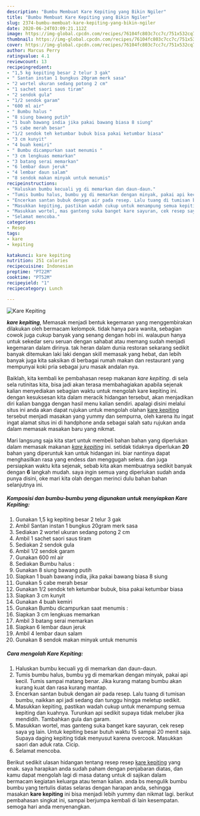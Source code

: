 ```yaml
---
description: "Bumbu Membuat Kare Kepiting yang Bikin Ngiler"
title: "Bumbu Membuat Kare Kepiting yang Bikin Ngiler"
slug: 2374-bumbu-membuat-kare-kepiting-yang-bikin-ngiler
date: 2020-06-24T03:09:21.112Z
image: https://img-global.cpcdn.com/recipes/76104fc803c7cc7c/751x532cq70/kare-kepiting-foto-resep-utama.jpg
thumbnail: https://img-global.cpcdn.com/recipes/76104fc803c7cc7c/751x532cq70/kare-kepiting-foto-resep-utama.jpg
cover: https://img-global.cpcdn.com/recipes/76104fc803c7cc7c/751x532cq70/kare-kepiting-foto-resep-utama.jpg
author: Marcus Perry
ratingvalue: 4.1
reviewcount: 13
recipeingredient:
- "1,5 kg kepiting besar 2 telur 3 gak"
- " Santan instan 1 bungkus 20gram merk sasa"
- "2 wortel ukuran sedang potong 2 cm"
- "1 sachet saori saus tiram"
- "2 sendok gula"
- "1/2 sendok garam"
- "600 ml air"
- " Bumbu halus "
- "8 siung bawang putih"
- "1 buah bawang india jika pakai bawang biasa 8 siung"
- "5 cabe merah besar"
- "1/2 sendok teh ketumbar bubuk bisa pakai ketumbar biasa"
- "3 cm kunyit"
- "4 buah kemiri"
- " Bumbu dicampurkan saat menumis "
- "3 cm lengkuas memarkan"
- "3 batang serai memarkan"
- "6 lembar daun jeruk"
- "4 lembar daun salam"
- "8 sendok makan minyak untuk menumis"
recipeinstructions:
- "Haluskan bumbu kecuali yg di memarkan dan daun-daun."
- "Tumis bumbu halus, bumbu yg di memarkan dengan minyak, pakai api kecil. Tumis sampai matang benar. Jika kurang matang bumbu akan kurang kuat dan rasa kurang mantap."
- "Encerkan santan bubuk dengan air pada resep. Lalu tuang di tumisan bumbu, naikkan api jadi sedang dan tunggu hingga meletup sedikit."
- "Masukkan kepiting, pastikan wadah cukup untuk menampung semua kepiting dan kuahnya. Turunkan api sedikit supaya tidak meluber jika mendidih. Tambahkan gula dan garam."
- "Masukkan wortel, mas ganteng suka banget kare sayuran, cek resep saya yg lain. Untuk kepiting besar butuh waktu 15 sampai 20 menit saja. Supaya daging kepiting tidak menyusut karena overcook. Masukkan saori dan aduk rata. Cicip."
- "Selamat mencoba."
categories:
- Resep
tags:
- kare
- kepiting

katakunci: kare kepiting 
nutrition: 251 calories
recipecuisine: Indonesian
preptime: "PT22M"
cooktime: "PT52M"
recipeyield: "1"
recipecategory: Lunch

---
```



![Kare Kepiting](https://img-global.cpcdn.com/recipes/76104fc803c7cc7c/751x532cq70/kare-kepiting-foto-resep-utama.jpg)

<b><i>kare kepiting</i></b>, Memasak menjadi bentuk kegemaran yang menggembirakan dilakukan oleh bermacam kelompok. tidak hanya para wanita, sebagian cowok juga cukup banyak yang senang dengan hobi ini. walaupun hanya untuk sekedar seru seruan dengan sahabat atau memang sudah menjadi kegemaran dalam dirinya. tak heran dalam dunia restoran sekarang sedikit banyak ditemukan laki laki dengan skill memasak yang hebat, dan lebih banyak juga kita saksikan di berbagai rumah makan dan restaurant yang mempunyai koki pria sebagai juru masak andalan nya.

Baiklah, kita kembali ke pembahasan resep makanan <i>kare kepiting</i>. di sela sela rutinitas kita, bisa jadi akan terasa membahagiakan apabila sejenak kalian menyediakan sebagian waktu untuk mengolah kare kepiting ini. dengan kesuksesan kita dalam meracik hidangan tersebut, akan menjadikan diri kalian bangga dengan hasil menu kalian sendiri. apalagi disini melalui situs ini anda akan dapat rujukan untuk mengolah olahan <u>kare kepiting</u> tersebut menjadi masakan yang yummy dan sempurna, oleh karena itu ingat ingat alamat situs ini di handphone anda sebagai salah satu rujukan anda dalam memasak masakan baru yang nikmat.




Mari langsung saja kita start untuk membeli bahan bahan yang diperlukan dalam memasak makanan <u><i>kare kepiting</i></u> ini. setidak tidaknya diperlukan <b>20</b> bahan yang diperuntuk kan untuk hidangan ini. biar nantinya dapat menghasilkan rasa yang endess dan menggugah selera. dan juga persiapkan waktu kita sejenak, sebab kita akan membuatnya sedikit banyak dengan <b>6</b> langkah mudah. saya ingin semua yang diperlukan sudah anda punya disini, oke mari kita olah dengan merinci dulu bahan bahan selanjutnya ini.

<!--inarticleads1-->

##### Komposisi dan bumbu-bumbu yang digunakan untuk menyiapkan Kare Kepiting:

1. Gunakan 1,5 kg kepiting besar 2 telur 3 gak
1. Ambil  Santan instan 1 bungkus 20gram merk sasa
1. Sediakan 2 wortel ukuran sedang potong 2 cm
1. Ambil 1 sachet saori saus tiram
1. Sediakan 2 sendok gula
1. Ambil 1/2 sendok garam
1. Gunakan 600 ml air
1. Sediakan  Bumbu halus :
1. Gunakan 8 siung bawang putih
1. Siapkan 1 buah bawang india, jika pakai bawang biasa 8 siung
1. Gunakan 5 cabe merah besar
1. Gunakan 1/2 sendok teh ketumbar bubuk, bisa pakai ketumbar biasa
1. Siapkan 3 cm kunyit
1. Gunakan 4 buah kemiri
1. Gunakan  Bumbu dicampurkan saat menumis :
1. Siapkan 3 cm lengkuas memarkan
1. Ambil 3 batang serai memarkan
1. Siapkan 6 lembar daun jeruk
1. Ambil 4 lembar daun salam
1. Gunakan 8 sendok makan minyak untuk menumis




<!--inarticleads2-->

##### Cara mengolah Kare Kepiting:

1. Haluskan bumbu kecuali yg di memarkan dan daun-daun.
1. Tumis bumbu halus, bumbu yg di memarkan dengan minyak, pakai api kecil. Tumis sampai matang benar. Jika kurang matang bumbu akan kurang kuat dan rasa kurang mantap.
1. Encerkan santan bubuk dengan air pada resep. Lalu tuang di tumisan bumbu, naikkan api jadi sedang dan tunggu hingga meletup sedikit.
1. Masukkan kepiting, pastikan wadah cukup untuk menampung semua kepiting dan kuahnya. Turunkan api sedikit supaya tidak meluber jika mendidih. Tambahkan gula dan garam.
1. Masukkan wortel, mas ganteng suka banget kare sayuran, cek resep saya yg lain. Untuk kepiting besar butuh waktu 15 sampai 20 menit saja. Supaya daging kepiting tidak menyusut karena overcook. Masukkan saori dan aduk rata. Cicip.
1. Selamat mencoba.




Berikut sedikit ulasan hidangan tentang resep resep <u>kare kepiting</u> yang enak. saya harapkan anda sudah paham dengan penjabaran diatas, dan kamu dapat mengolah lagi di masa datang untuk di sajikan dalam bermacam kegiatan keluarga atau teman kalian. anda bs mengulik bumbu bumbu yang tertulis diatas selaras dengan harapan anda, sehingga masakan <b>kare kepiting</b> ini bisa menjadi lebih yummy dan nikmat lagi. berikut pembahasan singkat ini, sampai berjumpa kembali di lain kesempatan. semoga hari anda menyenangkan.

